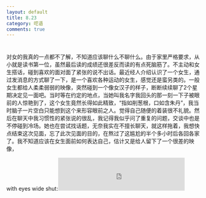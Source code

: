 ```yaml
---
layout: default
title: 8.23
category: 呓语
comments: true
---
```

# 

对女的我真的一点都不了解，不知道应该聊什么不聊什么。由于家里严格要求，从小就是读书第一位，虽然最后读的成绩还很差反而读的有点死脑筋了。不主动和女生搭话，碰到喜欢的面对面了紧张的说不出话。最近经人介绍认识了一个女生，通过发消息的方式聊了一下，是一个喜欢各种运动的女生，感觉还是蛮另类的。一般女生都给人柔柔弱弱的映像，突然碰到一个像女汉子的样子，断断续续聊了2个星期决定见一面吧。当时等在约定的地点，当她叫我名字我回头的那一刻一下子被眼前的人惊艳到了，这个女生竟然长得如此精致，“指如削葱根，口如含朱丹”，我当时脑子一片空白只能想到这个来形容眼前之人。觉得自己随便的着装很不礼貌。然后在聊天中我习惯性的紧张说的很乱，我记得我似乎问了重复的问题，交谈中也是不停碰到冷场。她也在尝试找话题，无奈我实在不擅长聊天，就这样拖着，我想快点结束这次见面，忘了此次见面的目的，在熬过了这尴尬的半个多小时后各回各家了。我不知道应该在女生面前如何表达自己，估计又是给人留下了一个很差的映像，

with eyes wide shut:<iframe frameborder="no" border="0" marginwidth="0" marginheight="0" width=330 height=86 src="http://music.163.com/outchain/player?type=2&id=16614329&auto=1&height=66"></iframe>
